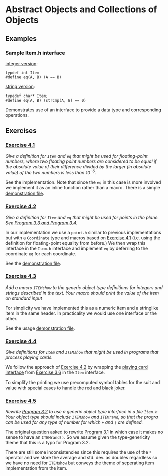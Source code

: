 # Abstract Objects and Collections of Objects

## Examples

### Sample Item.h interface

[integer version](./Examples/intItem/Item.h):
```
typdef int Item
#define eq(A, B) (A == B)
```

[string version](./Examples/strItem/Item.h):
```
typedef char* Item;
#define eq(A, B) (strcmp(A, B) == 0)
```

Demonstrates use of an interface to provide a data type and corresponding operations.

## Exercises

### [Exercise 4.1](./Exercises/Ex4_1/Item.h)

*Give a definition for `Item` and `eq` that might be used for
floating-point numbers, where two floating point numbers are considered to be equal if the absolute value of their difference divided by the larger (in absolute value) of the two
numbers is less than $10^{-6}$.*

See the implementation. Note that since the `eq` in this case is more involved we implement it as an inline function rather than a macro. There is a simple [demonstration file](./Exercises/Ex4_1/ex4_1.c).


### [Exercise 4.2](./Exercises/Ex4_2/ex4_2.c)

*Give a definition for `Item` and `eq` that might be used for points in the plane. See [Program 3.3 and Program 3.4](../../Chapter3/BuildingBlocks/index.md#program-33-4).*

In our implementation we use a `point.h` similar to previous implementations but with a `Coordinate` type and macros based on
[Exercise 4.1](#exercise-41) (i.e. using the definition for floating-point equality from before.) We then wrap this interface in the `Item.h` interface and implement `eq` by deferring to the coordinate `eq` for each coordinate.

See the [demonstration file](./Exercises/Ex4_2/ex4_2.c).

### [Exercise 4.3](./Exercises/Ex4_3/ex4_3.c)

*Add a macro `ITEMshow` to the generic object type definitions
for integers and strings described in the text. Your macro should print the value of the item on standard input*

For simplicity we have implemented this as a numeric item and a
stringlike item in the same header. In practicality we would use one interface or the other.

See the usage [demonstration file](./Exercises/Ex4_3/ex4_3.c).

### [Exercise 4.4](./Exercises/Ex4_4/Item.h)

*Give definitions for `Item` and `ITEMshow` that might be used in programs that process playing cards.*

We follow the approach of [Exercise 4.2](#exercise-42) by wrapping the [playing card interface](./Exercises/Ex4_4/PlayingCard.h) from [Exercise 3.6](../../Chapter3/BuildingBlocks/index.md#exercise-36) in the `Item` interface.

To simplify the printing we use precomputed symbol tables for the suit and value with special cases to handle the red and black joker.

### [Exercise 4.5](./Exercises/Ex4_5/)

*Rewrite [Program 3.2](../../Chapter3/BuildingBlocks/index.md#program-32) to use a generic object type interface in a file
`Item.h`. Your object type should include `ITEMshow` and `ITEMrand`, so that the progra can be used for any type of number for which `+` and `\` are defined.*

The original question asked to rewrite [Program 3.1](../../Chapter3/BuildingBlocks/index.md#program-31) in which case it makes no sense to have an `ITEMrand()`. So we assume given the type-genericity theme that this is a typo for Program 3.2.

There are still some inconsistencies since this requires the use of the `*` operator and we store the average and std. dev. as doubles regardless so we have no need for `ITEMshow` but conveys the theme of seperating item implementation from the item. 
